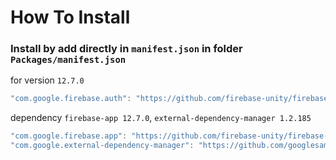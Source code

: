 # How To Install

### Install by add directly in `manifest.json` in folder `Packages/manifest.json`


for version `12.7.0`
```csharp
"com.google.firebase.auth": "https://github.com/firebase-unity/firebase-auth.git#12.7.0",
```


dependency `firebase-app 12.7.0`, `external-dependency-manager 1.2.185`
```csharp
"com.google.firebase.app": "https://github.com/firebase-unity/firebase-app.git#12.7.0",
"com.google.external-dependency-manager": "https://github.com/googlesamples/unity-jar-resolver.git?path=upm#v1.2.185",
```
